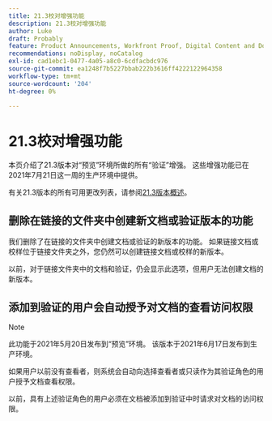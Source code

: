 ```yaml
---
title: 21.3校对增强功能
description: 21.3校对增强功能
author: Luke
draft: Probably
feature: Product Announcements, Workfront Proof, Digital Content and Documents
recommendations: noDisplay, noCatalog
exl-id: cad1ebc1-0477-4a05-a8c0-6cdfacbdc976
source-git-commit: ea1248f7b5227bbab222b3616ff4222122964358
workflow-type: tm+mt
source-wordcount: '204'
ht-degree: 0%

---
```


# 21.3校对增强功能

本页介绍了21.3版本对“预览”环境所做的所有“验证”增强。 这些增强功能已在2021年7月21日这一周的生产环境中提供。

有关21.3版本的所有可用更改列表，请参阅[21.3版本概述](../../../product-announcements/product-releases/21.3-release-activity/21-3-release-overview.md)。

## 删除在链接的文件夹中创建新文档或验证版本的功能

我们删除了在链接的文件夹中创建文档或验证的新版本的功能。 如果链接文档或校样位于链接文件夹之外，您仍然可以创建链接文档或校样的新版本。

以前，对于链接文件夹中的文档和验证，仍会显示此选项，但用户无法创建文档的新版本。

## 添加到验证的用户会自动授予对文档的查看访问权限

>[!NOTE]
>
>此功能于2021年5月20日发布到“预览”环境。 该版本于2021年6月17日发布到生产环境。

如果用户以前没有查看者，则系统会自动向选择查看者或只读作为其验证角色的用户授予文档查看权限。

以前，具有上述验证角色的用户必须在文档被添加到验证中时请求对文档的访问权限。
